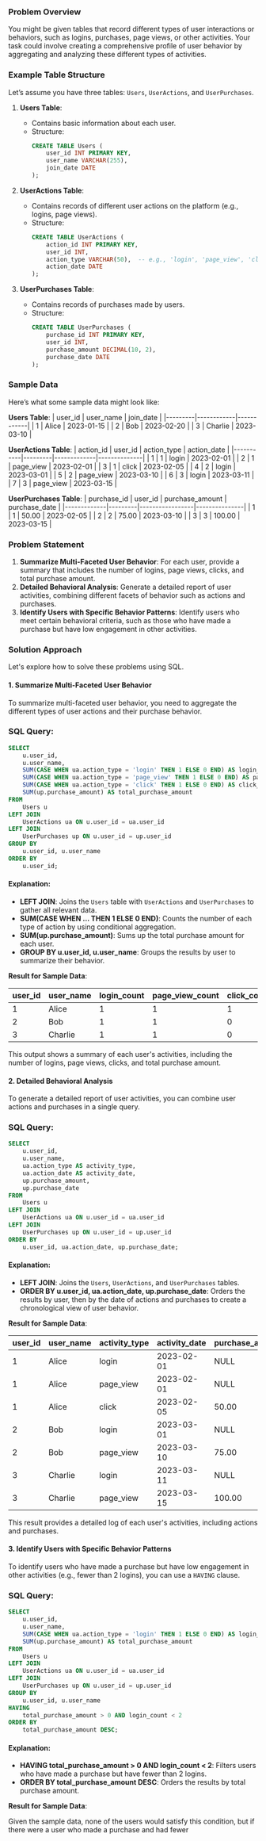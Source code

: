 ### Problem Overview

You might be given tables that record different types of user interactions or behaviors, such as logins, purchases, page views, or other activities. Your task could involve creating a comprehensive profile of user behavior by aggregating and analyzing these different types of activities.

### Example Table Structure

Let’s assume you have three tables: `Users`, `UserActions`, and `UserPurchases`.

1. **Users Table**:
    - Contains basic information about each user.
    - Structure:
      ```sql
      CREATE TABLE Users (
          user_id INT PRIMARY KEY,
          user_name VARCHAR(255),
          join_date DATE
      );
      ```

2. **UserActions Table**:
    - Contains records of different user actions on the platform (e.g., logins, page views).
    - Structure:
      ```sql
      CREATE TABLE UserActions (
          action_id INT PRIMARY KEY,
          user_id INT,
          action_type VARCHAR(50),  -- e.g., 'login', 'page_view', 'click'
          action_date DATE
      );
      ```

3. **UserPurchases Table**:
    - Contains records of purchases made by users.
    - Structure:
      ```sql
      CREATE TABLE UserPurchases (
          purchase_id INT PRIMARY KEY,
          user_id INT,
          purchase_amount DECIMAL(10, 2),
          purchase_date DATE
      );
      ```

### Sample Data

Here’s what some sample data might look like:

**Users Table**:
| user_id | user_name  | join_date  |
|---------|------------|------------|
| 1       | Alice      | 2023-01-15 |
| 2       | Bob        | 2023-02-20 |
| 3       | Charlie    | 2023-03-10 |

**UserActions Table**:
| action_id | user_id | action_type | action_date  |
|-----------|---------|-------------|--------------|
| 1         | 1       | login       | 2023-02-01   |
| 2         | 1       | page_view   | 2023-02-01   |
| 3         | 1       | click       | 2023-02-05   |
| 4         | 2       | login       | 2023-03-01   |
| 5         | 2       | page_view   | 2023-03-10   |
| 6         | 3       | login       | 2023-03-11   |
| 7         | 3       | page_view   | 2023-03-15   |

**UserPurchases Table**:
| purchase_id | user_id | purchase_amount | purchase_date |
|-------------|---------|-----------------|---------------|
| 1           | 1       | 50.00           | 2023-02-05    |
| 2           | 2       | 75.00           | 2023-03-10    |
| 3           | 3       | 100.00          | 2023-03-15    |

### Problem Statement

1. **Summarize Multi-Faceted User Behavior**: For each user, provide a summary that includes the number of logins, page views, clicks, and total purchase amount.
2. **Detailed Behavioral Analysis**: Generate a detailed report of user activities, combining different facets of behavior such as actions and purchases.
3. **Identify Users with Specific Behavior Patterns**: Identify users who meet certain behavioral criteria, such as those who have made a purchase but have low engagement in other activities.

### Solution Approach

Let's explore how to solve these problems using SQL.

#### 1. **Summarize Multi-Faceted User Behavior**

To summarize multi-faceted user behavior, you need to aggregate the different types of user actions and their purchase behavior.

### SQL Query:

```sql
SELECT
    u.user_id,
    u.user_name,
    SUM(CASE WHEN ua.action_type = 'login' THEN 1 ELSE 0 END) AS login_count,
    SUM(CASE WHEN ua.action_type = 'page_view' THEN 1 ELSE 0 END) AS page_view_count,
    SUM(CASE WHEN ua.action_type = 'click' THEN 1 ELSE 0 END) AS click_count,
    SUM(up.purchase_amount) AS total_purchase_amount
FROM
    Users u
LEFT JOIN
    UserActions ua ON u.user_id = ua.user_id
LEFT JOIN
    UserPurchases up ON u.user_id = up.user_id
GROUP BY
    u.user_id, u.user_name
ORDER BY
    u.user_id;
```

#### Explanation:

- **LEFT JOIN**: Joins the `Users` table with `UserActions` and `UserPurchases` to gather all relevant data.
- **SUM(CASE WHEN ... THEN 1 ELSE 0 END)**: Counts the number of each type of action by using conditional aggregation.
- **SUM(up.purchase_amount)**: Sums up the total purchase amount for each user.
- **GROUP BY u.user_id, u.user_name**: Groups the results by user to summarize their behavior.

**Result for Sample Data**:

| user_id | user_name | login_count | page_view_count | click_count | total_purchase_amount |
|---------|-----------|-------------|-----------------|-------------|-----------------------|
| 1       | Alice     | 1           | 1               | 1           | 50.00                 |
| 2       | Bob       | 1           | 1               | 0           | 75.00                 |
| 3       | Charlie   | 1           | 1               | 0           | 100.00                |

This output shows a summary of each user's activities, including the number of logins, page views, clicks, and total purchase amount.

#### 2. **Detailed Behavioral Analysis**

To generate a detailed report of user activities, you can combine user actions and purchases in a single query.

### SQL Query:

```sql
SELECT
    u.user_id,
    u.user_name,
    ua.action_type AS activity_type,
    ua.action_date AS activity_date,
    up.purchase_amount,
    up.purchase_date
FROM
    Users u
LEFT JOIN
    UserActions ua ON u.user_id = ua.user_id
LEFT JOIN
    UserPurchases up ON u.user_id = up.user_id
ORDER BY
    u.user_id, ua.action_date, up.purchase_date;
```

#### Explanation:

- **LEFT JOIN**: Joins the `Users`, `UserActions`, and `UserPurchases` tables.
- **ORDER BY u.user_id, ua.action_date, up.purchase_date**: Orders the results by user, then by the date of actions and purchases to create a chronological view of user behavior.

**Result for Sample Data**:

| user_id | user_name | activity_type | activity_date | purchase_amount | purchase_date |
|---------|-----------|---------------|---------------|-----------------|---------------|
| 1       | Alice     | login         | 2023-02-01    | NULL            | NULL          |
| 1       | Alice     | page_view     | 2023-02-01    | NULL            | NULL          |
| 1       | Alice     | click         | 2023-02-05    | 50.00           | 2023-02-05    |
| 2       | Bob       | login         | 2023-03-01    | NULL            | NULL          |
| 2       | Bob       | page_view     | 2023-03-10    | 75.00           | 2023-03-10    |
| 3       | Charlie   | login         | 2023-03-11    | NULL            | NULL          |
| 3       | Charlie   | page_view     | 2023-03-15    | 100.00          | 2023-03-15    |

This result provides a detailed log of each user's activities, including actions and purchases.

#### 3. **Identify Users with Specific Behavior Patterns**

To identify users who have made a purchase but have low engagement in other activities (e.g., fewer than 2 logins), you can use a `HAVING` clause.

### SQL Query:

```sql
SELECT
    u.user_id,
    u.user_name,
    SUM(CASE WHEN ua.action_type = 'login' THEN 1 ELSE 0 END) AS login_count,
    SUM(up.purchase_amount) AS total_purchase_amount
FROM
    Users u
LEFT JOIN
    UserActions ua ON u.user_id = ua.user_id
LEFT JOIN
    UserPurchases up ON u.user_id = up.user_id
GROUP BY
    u.user_id, u.user_name
HAVING
    total_purchase_amount > 0 AND login_count < 2
ORDER BY
    total_purchase_amount DESC;
```

#### Explanation:

- **HAVING total_purchase_amount > 0 AND login_count < 2**: Filters users who have made a purchase but have fewer than 2 logins.
- **ORDER BY total_purchase_amount DESC**: Orders the results by total purchase amount.

**Result for Sample Data**:

Given the sample data, none of the users would satisfy this condition, but if there were a user who made a purchase and had fewer